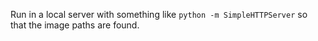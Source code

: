 Run in a local server with something like `python -m SimpleHTTPServer`
so that the image paths are found.
